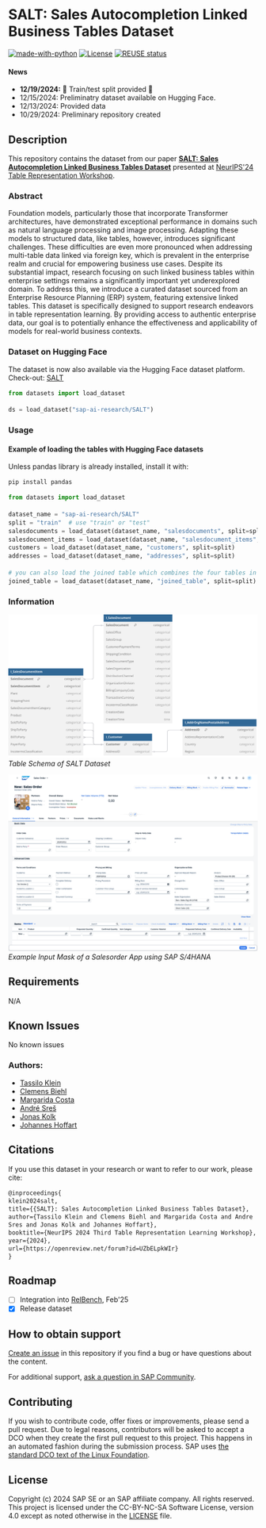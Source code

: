 <!--
SPDX-FileCopyrightText: 2017 Free Software Foundation Europe e.V. <https://fsfe.org>

SPDX-License-Identifier: CC-BY-NC-4.0
-->

# SALT: Sales Autocompletion Linked Business Tables Dataset
[![made-with-python](https://img.shields.io/badge/Made%20with-Python-red.svg)](#python)
[![License](https://img.shields.io/badge/license-CC--BY--NC--SA--4.0-blue)]()
[![REUSE status](https://api.reuse.software/badge/github.com/sap-samples/salt)](https://api.reuse.software/info/github.com/sap-samples/salt)




#### News
- **12/19/2024:** :confetti_ball: Train/test split provided :tada:
- 12/15/2024: Preliminatry dataset available on Hugging Face.
- 12/13/2024: Provided data 
- 10/29/2024: Preliminary repository created


## Description
This repository contains the dataset from our paper [**SALT: Sales Autocompletion Linked Business Tables Dataset**](https://openreview.net/forum?id=UZbELpkWIr#discussion) presented at [NeurIPS'24 Table Representation Workshop](https://table-representation-learning.github.io/).

### Abstract
Foundation models, particularly those that incorporate Transformer architectures, have demonstrated exceptional performance in domains such as natural language processing and image processing. Adapting these models to structured data, like tables, however, introduces significant challenges. These difficulties are even more pronounced when addressing multi-table data linked via foreign key, which is prevalent in the enterprise realm and crucial for empowering business use cases. Despite its substantial impact, research focusing on such linked business tables within enterprise settings remains a significantly important yet underexplored domain.
To address this, we introduce a curated dataset sourced from an Enterprise Resource Planning (ERP) system, featuring extensive linked tables. This dataset is specifically designed to support research endeavors in table representation learning. By providing access to authentic enterprise data, our goal is to potentially enhance the effectiveness and applicability of models for real-world business contexts.

### Dataset on Hugging Face

The dataset is now also available via the Hugging Face dataset platform. Check-out: [SALT](https://huggingface.co/datasets/sap-ai-research/SALT)

```python
from datasets import load_dataset

ds = load_dataset("sap-ai-research/SALT")
```

### Usage

#### Example of loading the tables with Hugging Face datasets
Unless pandas library is already installed, install it with:

```bash
pip install pandas
```

```python
from datasets import load_dataset

dataset_name = "sap-ai-research/SALT"
split = "train"  # use "train" or "test"
salesdocuments = load_dataset(dataset_name, "salesdocuments", split=split)
salesdocument_items = load_dataset(dataset_name, "salesdocument_items", split=split)
customers = load_dataset(dataset_name, "customers", split=split)
addresses = load_dataset(dataset_name, "addresses", split=split)

# you can also load the joined table which combines the four tables in one
joined_table = load_dataset(dataset_name, "joined_table", split=split)
```


### Information
![Table Schema of SALT Dataset](images/schema.svg?raw=true "SALT Schema")
*Table Schema of SALT Dataset*

![Screenshot of a Salesorder Input Mask](images/SAP_S4HANA_SalesOrder_App.png?raw=true "Salesorder Input Mask")
*Example Input Mask of a Salesorder App using SAP S/4HANA*

## Requirements
N/A

## Known Issues
No known issues

### Authors:
 - [Tassilo Klein](https://tjklein.github.io/)
 - [Clemens Biehl](https://www.linkedin.com/in/clemens-biehl-43a39a117/)
 - [Margarida Costa](https://www.linkedin.com/in/mariamargaridacosta/)
 - [André Sreš](https://www.linkedin.com/in/andr%C3%A9-sre%C5%A1-937096160/)
 - [Jonas Kolk](https://www.linkedin.com/in/jonas-kolk-b8a94b123/)
 - [Johannes Hoffart](https://www.linkedin.com/in/johanneshoffart/)

## Citations
If you use this dataset in your research or want to refer to our work, please cite:

```
@inproceedings{
klein2024salt,
title={{SALT}: Sales Autocompletion Linked Business Tables Dataset},
author={Tassilo Klein and Clemens Biehl and Margarida Costa and Andre Sres and Jonas Kolk and Johannes Hoffart},
booktitle={NeurIPS 2024 Third Table Representation Learning Workshop},
year={2024},
url={https://openreview.net/forum?id=UZbELpkWIr}
}
```

## Roadmap
- [ ] Integration into [RelBench](https://relbench.stanford.edu/), Feb'25
- [x] Release dataset

## How to obtain support
[Create an issue](https://github.com/SAP-samples/SALT/issues) in this repository if you find a bug or have questions about the content.
 
For additional support, [ask a question in SAP Community](https://answers.sap.com/questions/ask.html).

## Contributing
If you wish to contribute code, offer fixes or improvements, please send a pull request. Due to legal reasons, contributors will be asked to accept a DCO when they create the first pull request to this project. This happens in an automated fashion during the submission process. SAP uses [the standard DCO text of the Linux Foundation](https://developercertificate.org/).

## License
Copyright (c) 2024 SAP SE or an SAP affiliate company. All rights reserved. This project is licensed under the CC-BY-NC-SA Software License, version 4.0 except as noted otherwise in the [LICENSE](LICENSES/CC-BY-NC-4.0.txt) file.

